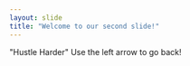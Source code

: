 ```yaml
---
layout: slide
title: "Welcome to our second slide!"
---
```

"Hustle Harder"
Use the left arrow to go back!
